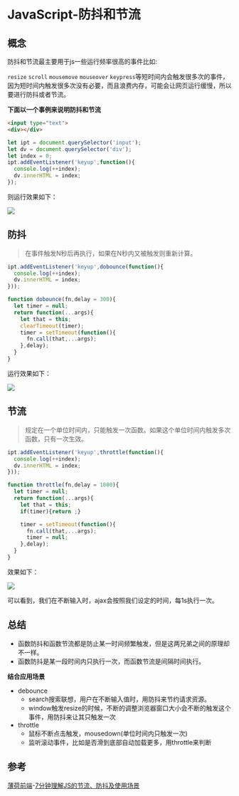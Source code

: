 # JavaScript-防抖和节流

## 概念

防抖和节流最主要用于js一些运行频率很高的事件比如:

`resize` `scroll` `mousemove` `mouseover` `keypress`等短时间内会触发很多次的事件，因为短时间内触发很多次没有必要，而且浪费内存，可能会让网页运行缓慢，所以要进行防抖或者节流。

**下面以一个事例来说明防抖和节流**

```html
<input type="text">
<div></div>
```

```js
let ipt = document.querySelector('input');
let dv = document.querySelector('div');
let index = 0;
ipt.addEventListener('keyup',function(){
  console.log(++index);
  dv.innerHTML = index;
});
```

则运行效果如下：

<img src="https://user-gold-cdn.xitu.io/2018/9/4/165a252be5c94d6b?imageslim"/>

## 防抖

> 在事件触发N秒后再执行，如果在N秒内又被触发则重新计算。

```js
ipt.addEventListener('keyup',dobounce(function(){
  console.log(++index);
  dv.innerHTML = index;
}));

function dobounce(fn,delay = 300){
  let timer = null;
  return function(...args){
    let that = this;
    clearTimeout(timer);
    timer = setTimeout(function(){
      fn.call(that,...args);
    },delay);
  }
}
```

运行效果如下：

<img src="https://user-gold-cdn.xitu.io/2018/9/4/165a252b4b429b56?imageslim"/>

## 节流

> 规定在一个单位时间内，只能触发一次函数。如果这个单位时间内触发多次函数，只有一次生效。

```js
ipt.addEventListener('keyup',throttle(function(){
  console.log(++index);
  dv.innerHTML = index;
}));

function throttle(fn,delay = 1000){
  let timer = null;
  return function(...args){
    let that = this;
    if(timer){return ;}

    timer = setTimeout(function(){
      fn.call(that,...args);
      timer = null;
    },delay);
  }
}
```

效果如下：

<img src="https://user-gold-cdn.xitu.io/2018/9/4/165a252b4c1a9686?imageslim"/>

可以看到，我们在不断输入时，ajax会按照我们设定的时间，每1s执行一次。

## 总结

- 函数防抖和函数节流都是防止某一时间频繁触发，但是这两兄弟之间的原理却不一样。
- 函数防抖是某一段时间内只执行一次，而函数节流是间隔时间执行。

**结合应用场景**

- debounce
  - search搜索联想，用户在不断输入值时，用防抖来节约请求资源。
  - window触发resize的时候，不断的调整浏览器窗口大小会不断的触发这个事件，用防抖来让其只触发一次
- throttle
  - 鼠标不断点击触发，mousedown(单位时间内只触发一次)
  - 监听滚动事件，比如是否滑到底部自动加载更多，用throttle来判断

## 参考

[薄荷前端](https://juejin.im/user/3949101498252824)-[7分钟理解JS的节流、防抖及使用场景](https://juejin.im/post/6844903669389885453)